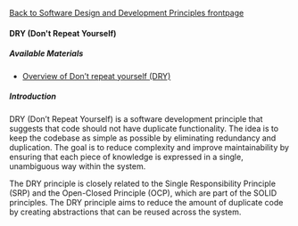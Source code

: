 [Back to Software Design and Development Principles frontpage](../04-software-design-principles.md)

#### DRY (Don't Repeat Yourself)

##### Available Materials

- [Overview of Don’t repeat yourself (DRY)](https://en.wikipedia.org/wiki/Don%27t_repeat_yourself)

##### Introduction

DRY (Don’t Repeat Yourself) is a software development principle that suggests that code should not have duplicate functionality. The idea is to keep the codebase as simple as possible by eliminating redundancy and duplication. The goal is to reduce complexity and improve maintainability by ensuring that each piece of knowledge is expressed in a single, unambiguous way within the system.

The DRY principle is closely related to the Single Responsibility Principle (SRP) and the Open-Closed Principle (OCP), which are part of the SOLID principles. The DRY principle aims to reduce the amount of duplicate code by creating abstractions that can be reused across the system.
